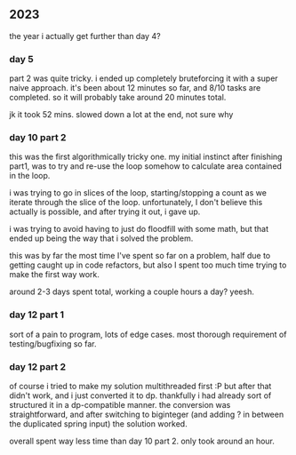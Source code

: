 ## 2023

the year i actually get further than day 4?

### day 5

part 2 was quite tricky. i ended up completely bruteforcing it with a super naive approach.
it's been about 12 minutes so far, and 8/10 tasks are completed. so it will probably take around
20 minutes total.

jk it took 52 mins. slowed down a lot at the end, not sure why

### day 10 part 2

this was the first algorithmically tricky one. my initial instinct after finishing part1, was to
try and re-use the loop somehow to calculate area contained in the loop.

i was trying to go in slices of the loop, starting/stopping a count as we iterate through the
slice of the loop. unfortunately, I don't believe this actually is possible, and after trying
it out, i gave up.

i was trying to avoid having to just do floodfill with some math, but that ended up being the way
that i solved the problem.

this was by far the most time I've spent so far on a problem, half due to getting caught up in
code refactors, but also I spent too much time trying to make the first way work.

around 2-3 days spent total, working a couple hours a day? yeesh.

### day 12 part 1

sort of a pain to program, lots of edge cases.
most thorough requirement of testing/bugfixing so far.

### day 12 part 2

of course i tried to make my solution multithreaded first :P but after that didn't work, and
i just converted it to dp. thankfully i had already sort of structured it in a dp-compatible
manner. the conversion was straightforward, and after switching to biginteger (and adding ?
in between the duplicated spring input) the solution worked.

overall spent way less time than day 10 part 2. only took around an hour.
